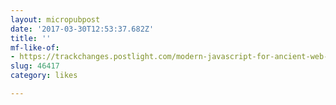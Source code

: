 ```yaml
---
layout: micropubpost
date: '2017-03-30T12:53:37.682Z'
title: ''
mf-like-of:
- https://trackchanges.postlight.com/modern-javascript-for-ancient-web-developers-58e7cae050f9?imm_mid=0ef853&cmp=em-web-na-na-newsltr_20170329
slug: 46417
category: likes

---
```

